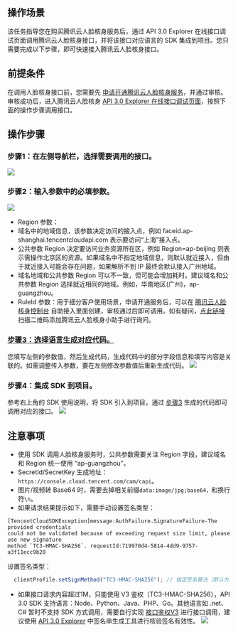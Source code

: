 ## 操作场景
该任务指导您在购买腾讯云人脸核身服务后，通过 API 3.0 Explorer 在线接口调试页面调用腾讯云人脸核身接口，并将该接口对应语言的 SDK 集成到项目。您只需要完成以下步骤，即可快速接入腾讯云人脸核身接口。

## 前提条件
在调用人脸核身接口前，您需要先 [申请开通腾讯云人脸核身服务](https://console.cloud.tencent.com/faceid/access)，并通过审核。
审核成功后，进入腾讯云人脸核身 [API 3.0 Explorer 在线接口调试页面](https://console.cloud.tencent.com/api/explorer?Product=faceid&Version=2018-03-01&Action=DetectAuth&SignVersion=)，按照下面的操作步骤调用接口。

## 操作步骤
### 步骤1：在左侧导航栏，选择需要调用的接口。
![](https://qcloudimg.tencent-cloud.cn/raw/e6946ecc7758a6e1bc75631cb802872e.png)

### 步骤2：输入参数中的必填参数。
![](https://qcloudimg.tencent-cloud.cn/raw/c40e8f29942a5da1e1cbaeb7e2f9cd6b.png)
 - Region 参数：
  - 域名中的地域信息，该参数决定访问的接入点，例如 faceid.ap-shanghai.tencentcloudapi.com 表示要访问“上海”接入点。
  - 公共参数 Region 决定要访问业务资源所在区，例如 Region=ap-beijing 则表示需操作北京区的资源。如果域名中不指定地域信息，则默认就近接入，但由于就近接入可能会存在问题，如果解析不到 IP 最终会默认接入广州地域。
  - 域名地域和公共参数 Region 可以不一致，但可能会增加耗时。建议域名和公共参数 Region 选择就近相同的地域。例如，华南地区(广州)，ap-guangzhou。
 - RuleId 参数：用于细分客户使用场景，申请开通服务后，可以在 [腾讯云人脸核身控制台](https://console.cloud.tencent.com/faceid) 自助接入里面创建，审核通过后即可调用。如有疑问，[点此链接](https://cloud.tencent.com/document/product/1007/56130) 扫描二维码添加腾讯云人脸核身小助手进行询问。
 

### [步骤3：选择语言生成对应代码。](id:spans3)
您填写左侧的参数值，然后生成代码，生成代码中的部分字段信息和填写内容是关联的。如需调整传入参数，要在左侧修改参数值后重新生成代码。
![](https://qcloudimg.tencent-cloud.cn/raw/679cb8360e933cd7cb96226f6f482465.png)

### 步骤4：集成 SDK 到项目。
参考右上角的 SDK 使用说明，将 SDK 引入到项目，通过 [步骤3](#spans3) 生成的代码即可调用对应的接口。
![](https://qcloudimg.tencent-cloud.cn/raw/e06bc73e3877e73c23045e737c8ef135.png)

## 注意事项
- 使用 SDK 调用人脸核身服务时，公共参数需要关注 Region 字段，建议域名和 Region 统一使用 “ap-guangzhou”。
- SecretId/SecretKey 生成地址：`https://console.cloud.tencent.com/cam/capi`。
- 图片/视频转 Base64 时，需要去掉相关前缀`data:image/jpg;base64，`和换行符`\n`。
- 如果请求结果提示如下，需要手动设置签名类型：
 ```
[TencentCloudSDKException]message:AuthFailure.SignatureFailure-The provided credentials
could not be validated because of exceeding request size limit, please use new signature 
method `TC3-HMAC-SHA256`. requestId:719970d4-5814-4dd9-9757-a3f11ecc9b20
```
设置签名类型：
``` js
  clientProfile.setSignMethod("TC3-HMAC-SHA256"); // 指定签名算法（默认为 HmacSHA256）
```
- 如果接口请求内容超过1M，只能使用 V3 鉴权（TC3-HMAC-SHA256），API 3.0 SDK 支持语言：Node、Python、Java、PHP、Go。其他语言如 .net、C# 暂时不支持 SDK 方式调用，需要自行实现 [接口鉴权V3](https://cloud.tencent.com/document/product/1007/31324) 进行接口调用，建议使用 [API 3.0 Explorer](https://console.cloud.tencent.com/api/explorer?Product=faceid&Version=2018-03-01&Action=GetActionSequence) 中签名串生成工具进行核验签名有效性。
![](https://main.qcloudimg.com/raw/2f83cb6a567ff6a0c2477a10c6feab8d.png)

